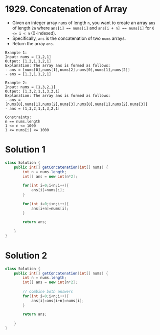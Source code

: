 # 1929. Concatenation of Array
- Given an integer array `nums` of length `n`, you want to create an array `ans` of length `2n` where `ans[i] == nums[i]` and `ans[i + n] == nums[i]` for `0 <= i < n` (0-indexed).
- Specifically, `ans` is the concatenation of two `nums` arrays.
- Return the array `ans`.
```
Example 1:
Input: nums = [1,2,1]
Output: [1,2,1,1,2,1]
Explanation: The array ans is formed as follows:
- ans = [nums[0],nums[1],nums[2],nums[0],nums[1],nums[2]]
- ans = [1,2,1,1,2,1]

Example 2:
Input: nums = [1,3,2,1]
Output: [1,3,2,1,1,3,2,1]
Explanation: The array ans is formed as follows:
- ans = [nums[0],nums[1],nums[2],nums[3],nums[0],nums[1],nums[2],nums[3]]
- ans = [1,3,2,1,1,3,2,1]
 
Constraints:
n == nums.length
1 <= n <= 1000
1 <= nums[i] <= 1000
```
# Solution 1
```java
class Solution {
    public int[] getConcatenation(int[] nums) {
        int n = nums.length;
        int[] ans = new int[n*2];
        
        for(int i=0;i<n;i++){
            ans[i]=nums[i];
        }
        
        for(int i=0;i<n;i++){
            ans[i+n]=nums[i];
        }
        
        return ans;
        
    }
}
```

# Solution 2
```java
class Solution {
    public int[] getConcatenation(int[] nums) {
        int n = nums.length;
        int[] ans = new int[n*2];
        
        // combine both answers
        for(int i=0;i<n;i++){
            ans[i]=ans[i+n]=nums[i];
        }
        
        return ans;
        
    }
}
```